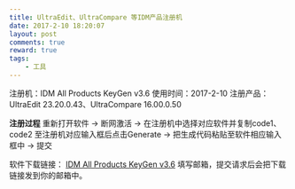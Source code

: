 ```yaml
---
title: UltraEdit、UltraCompare 等IDM产品注册机
date: 2017-2-10 18:20:07
layout: post
comments: true
reward: true
tags:
    - 工具
---
```


注册机：IDM All Products KeyGen v3.6
使用时间：2017-2-10 
注册产品：UltraEdit 23.20.0.43、UltraCompare 16.00.0.50

<!--more-->

**注册过程**
重新打开软件 -> 断网激活 -> 在注册机中选择对应软件并复制code1、code2 至注册机对应输入框后点击Generate -> 把生成代码粘贴至软件相应输入框中 -> 提交

软件下载链接：
[IDM All Products KeyGen v3.6](http://www.filehosting.org/file/details/640587/IDM%20All%20Products%20KeyGen%20v3.6.zip)
填写邮箱，提交请求后会把下载链接发到你的邮箱中。